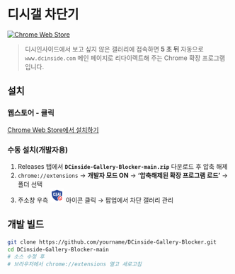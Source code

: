# 디시갤 차단기

[![Chrome Web Store](https://img.shields.io/chrome-web-store/v/gfibaeldbchmlopmcpdeklbfplcdgapf?label=Chrome%20Web%20Store)](https://chrome.google.com/webstore/detail/gfibaeldbchmlopmcpdeklbfplcdgapf)

> 디시인사이드에서 보고 싶지 않은 갤러리에 접속하면 **5 초 뒤** 자동으로 `www.dcinside.com` 메인 페이지로 리다이렉트해 주는 Chrome 확장 프로그램입니다.

## 설치
### 웹스토어 - 클릭
[Chrome Web Store에서 설치하기](https://chrome.google.com/webstore/detail/gfibaeldbchmlopmcpdeklbfplcdgapf)

### 수동 설치(개발자용)
1. Releases 탭에서 **`DCinside-Gallery-Blocker-main.zip`** 다운로드 후 압축 해제  
2. `chrome://extensions` → **개발자 모드 ON** → **‘압축해제된 확장 프로그램 로드’** → 폴더 선택  
3. 주소창 우측 ![icon](icons/32.png) 아이콘 클릭 → 팝업에서 차단 갤러리 관리

## 개발 빌드
```bash
git clone https://github.com/yourname/DCinside-Gallery-Blocker.git
cd DCinside-Gallery-Blocker-main
# 소스 수정 후
# 브라우저에서 chrome://extensions 열고 새로고침
